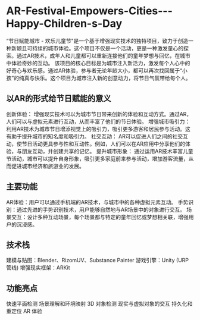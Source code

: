 # AR-Festival-Empowers-Cities---Happy-Children-s-Day
“节日赋能城市 - 欢乐儿童节"是一个基于增强现实技术的独特项目，致力于创造一种新颖且可持续的城市体验。这个项目不仅是一个活动，更是一种激发童心的探索。通过AR技术，成年人和儿童都可以重新连接他们的童年梦想与回忆，在城市中体验奇妙的互动。  该项目的核心目标是为城市注入新活力，激发每个人心中的好奇心与欢乐感。通过AR体验，参与者无论年龄大小，都可以再次找回属于“小孩”的纯真与快乐。这个项目为城市注入新的创意动力，将节日气氛带给每个人。
## 以AR的形式给节日赋能的意义  

创新体验： 增强现实技术可以为城市节日带来创新的体验和互动方式。通过AR，人们可以与虚拟元素进行互动，从而丰富了他们的节日体验。
增强城市吸引力： 利用AR技术为城市节日增添视觉上的吸引力，吸引更多游客和居民参与活动。这有助于提升城市的知名度和吸引力。
社交互动： AR可以促进人们之间的社交互动，使节日活动更具参与性和互动性。例如，人们可以在AR应用中分享他们的体验，与朋友互动，并创建共享的记忆。
提升城市形象： 通过运用AR技术丰富儿童节活动，城市可以提升自身形象，吸引更多家庭前来参与活动，增加游客流量，从而促进城市经济和旅游业的发展。
## 主要功能
AR体验：用户可以通过手机端的AR技术，与城市中的各种虚拟元素互动。
手势识别：通过先进的手势识别技术，用户能够自然地与AR场景中的对象进行交互。
场景交互：设计多种互动场景，每个场景都与特定的童年回忆或梦想相关联，增强用户的沉浸感。
## 技术栈
建模与贴图：Blender、RizomUV、Substance Painter
游戏引擎：Unity (URP 管线)
增强现实框架：ARKit
## 功能亮点
快速平面检测
场景理解和环境映射
3D 对象检测
现实与虚拟对象的交互
持久化和重定位 AR 体验